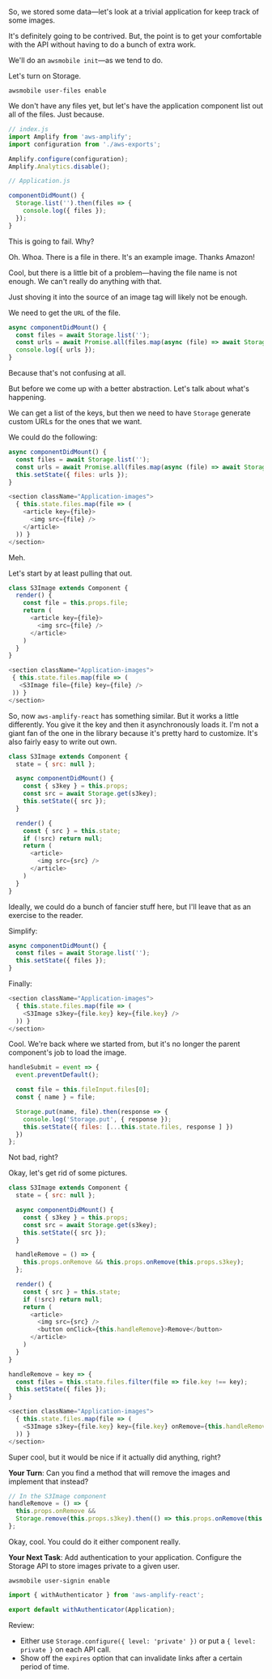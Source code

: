 So, we stored some data—let's look at a trivial application for keep track of some images.

It's definitely going to be contrived. But, the point is to get your comfortable with the API without having to do a bunch of extra work.

We'll do an `awsmobile init`—as we tend to do.

Let's turn on Storage.

```
awsmobile user-files enable
```

We don't have any files yet, but let's have the application component list out all of the files. Just because.

```js
// index.js
import Amplify from 'aws-amplify';
import configuration from './aws-exports';

Amplify.configure(configuration);
Amplify.Analytics.disable();
```

```js
// Application.js

componentDidMount() {
  Storage.list('').then(files => {
    console.log({ files });
  });
}
```

This is going to fail. Why?

Oh. Whoa. There is a file in there. It's an example image. Thanks Amazon!

Cool, but there is a little bit of a problem—having the file name is not enough. We can't really do anything with that.

Just shoving it into the source of an image tag will likely not be enough.

We need to get the `URL` of the file.

```js
async componentDidMount() {
  const files = await Storage.list('');
  const urls = await Promise.all(files.map(async (file) => await Storage.get(file.key)));
  console.log({ urls });
}
```

Because that's not confusing at all.

But before we come up with a better abstraction. Let's talk about what's happening.

We can get a list of the keys, but then we need to have `Storage` generate custom URLs for the ones that we want.

We could do the following:

```js
async componentDidMount() {
  const files = await Storage.list('');
  const urls = await Promise.all(files.map(async (file) => await Storage.get(file.key)));
  this.setState({ files: urls });
}
```

```js
<section className="Application-images">
  { this.state.files.map(file => (
    <article key={file}>
      <img src={file} />
    </article>
  )) }
</section>
```

Meh.

Let's start by at least pulling that out.

```js
class S3Image extends Component {
  render() {
    const file = this.props.file;
    return (
      <article key={file}>
        <img src={file} />
      </article>
    )
  }
}
```

```js
<section className="Application-images">
 { this.state.files.map(file => (
   <S3Image file={file} key={file} />
 )) }
</section>
```

So, now `aws-amplify-react` has something similar. But it works a little differently. You give it the key and then it asynchronously loads it. I'm not a giant fan of the one in the library because it's pretty hard to customize. It's also fairly easy to write out own.

```js
class S3Image extends Component {
  state = { src: null };

  async componentDidMount() {
    const { s3key } = this.props;
    const src = await Storage.get(s3key);
    this.setState({ src });
  }

  render() {
    const { src } = this.state;
    if (!src) return null;
    return (
      <article>
        <img src={src} />
      </article>
    )
  }
}
```

Ideally, we could do a bunch of fancier stuff here, but I'll leave that as an exercise to the reader.

Simplify:

```js
async componentDidMount() {
  const files = await Storage.list('');
  this.setState({ files });
}
```

Finally:

```js
<section className="Application-images">
  { this.state.files.map(file => (
    <S3Image s3key={file.key} key={file.key} />
  )) }
</section>
```

Cool. We're back where we started from, but it's no longer the parent component's job to load the image.

```js
handleSubmit = event => {
  event.preventDefault();

  const file = this.fileInput.files[0];
  const { name } = file;

  Storage.put(name, file).then(response => {
    console.log('Storage.put', { response });
    this.setState({ files: [...this.state.files, response ] })
  })
};
```

Not bad, right?

Okay, let's get rid of some pictures.

```js
class S3Image extends Component {
  state = { src: null };

  async componentDidMount() {
    const { s3key } = this.props;
    const src = await Storage.get(s3key);
    this.setState({ src });
  }

  handleRemove = () => {
    this.props.onRemove && this.props.onRemove(this.props.s3key);
  };

  render() {
    const { src } = this.state;
    if (!src) return null;
    return (
      <article>
        <img src={src} />
        <button onClick={this.handleRemove}>Remove</button>
      </article>
    )
  }
}
```

```js
handleRemove = key => {
  const files = this.state.files.filter(file => file.key !== key);
  this.setState({ files });
}
```

```js
<section className="Application-images">
  { this.state.files.map(file => (
    <S3Image s3key={file.key} key={file.key} onRemove={this.handleRemove} />
  )) }
</section>
```

Super cool, but it would be nice if it actually did anything, right?

**Your Turn**: Can you find a method that will remove the images and implement that instead?

```js
// In the S3Image component
handleRemove = () => {
  this.props.onRemove &&
  Storage.remove(this.props.s3key).then(() => this.props.onRemove(this.props.s3key));
};
```

Okay, cool. You could do it either component really.

**Your Next Task**: Add authentication to your application. Configure the Storage API to store images private to a given user.

```
awsmobile user-signin enable
```

```js
import { withAuthenticator } from 'aws-amplify-react';
```

```js
export default withAuthenticator(Application);
```

Review:

- Either use `Storage.configure({ level: 'private' })` or put a `{ level: private }` on each API call.
- Show off the `expires` option that can invalidate links after a certain period of time.